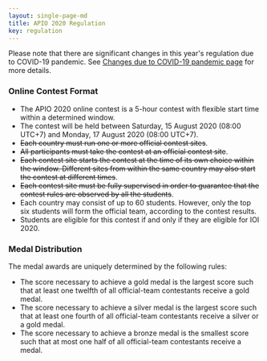 ```yaml
---
layout: single-page-md
title: APIO 2020 Regulation
key: regulation
---
```


Please note that there are significant changes in this year's regulation due to COVID-19 pandemic. See [Changes due to COVID-19 pandemic page](/covid) for more details.

### Online Contest Format
* The APIO 2020 online contest is a 5-hour contest with flexible start time within a determined window.
* The contest will be held between Saturday, 15 August 2020 (08:00 UTC+7) and Monday, 17 August 2020 (08:00 UTC+7).
* ~~Each country must run one or more official contest sites~~.
* ~~All participants must take the contest at an official contest site~~.
* ~~Each contest site starts the contest at the time of its own choice within the window. Different sites from within the same country may also start the contest at different times~~.
* ~~Each contest site must be fully supervised in order to guarantee that the contest rules are observed by all the students~~.
* Each country may consist of up to 60 students. However, only the top six students will form the official team, according to the contest results.
* Students are eligible for this contest if and only if they are eligible for IOI 2020.

### Medal Distribution
The medal awards are uniquely determined by the following rules:
* The score necessary to achieve a gold medal is the largest score such that at least one twelfth of all official-team contestants receive a gold medal.
* The score necessary to achieve a silver medal is the largest score such that at least one fourth of all official-team contestants receive a silver or a gold medal.
* The score necessary to achieve a bronze medal is the smallest score such that at most one half of all official-team contestants receive a medal.
